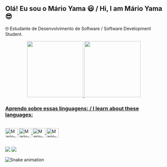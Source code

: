 ## Olá! Eu sou o Mário Yama 😃 / Hi, I am Mário Yama 😎

🤓 Estudante de Desenvolvimento de Software / Software Development Student.

<div align="center">
  <a href="https://github.com/rafaballerini">
  <img height="180em" src="https://github-readme-stats.vercel.app/api?username=MarioYama7&show_icons=true&theme=dracula&include_all_commits=true&count_private=true"/>
  <img height="180em" src="https://github-readme-stats.vercel.app/api/top-langs/?username=MarioYama7&layout=compact&langs_count=7&theme=dracula"/>
</div>
  
### Aprendo sobre essas linguagens: / I learn about these languages:
  
 <div style="display: inline_block"><br>
   <img align="center" alt="Mario-CSS3" height="30" width="40" src="https://cdn.jsdelivr.net/gh/devicons/devicon/icons/css3/css3-original.svg">
   <img align="center" alt="Mario-HTML" height="30" width="40" src="https://cdn.jsdelivr.net/gh/devicons/devicon/icons/html5/html5-original.svg">
   <img align="center" alt="Mario-JS" height="30" width="40" src="https://cdn.jsdelivr.net/gh/devicons/devicon/icons/javascript/javascript-original.svg">
   <img align="center" alt="Mario-JAVA" height="30" width="40" src="https://cdn.jsdelivr.net/gh/devicons/devicon/icons/java/java-original.svg">
 </div>
  
  ##
  
  <div>
     <a href = "mailto: marioyamahyu@gmail.com"><img src="https://img.shields.io/badge/Gmail-D14836?style=for-the-badge&logo=gmail&logoColor=white" target="_blank"></a>
     <a href="https://www.linkedin.com/in/m%C3%A1rio-yama-61331b168/" target="_blank"><img src="https://img.shields.io/badge/-LinkedIn-%230077B5?style=for-the-badge&logo=linkedin&logoColor=white" target="_blank"></a>
    
  </div>
  
  ![Snake animation](https://github.com/MarioYama7/MarioYama7/blob/output/github-contribution-grid-snake.svg)
  
